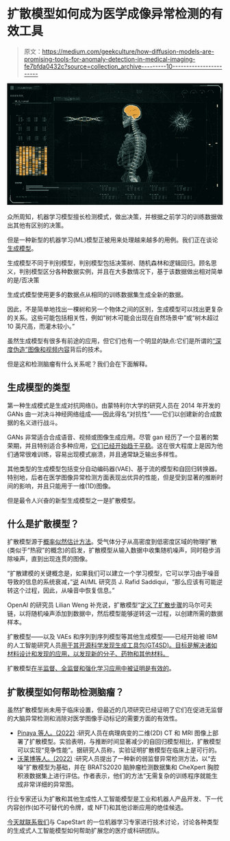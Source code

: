 # 扩散模型如何成为医学成像异常检测的有效工具

> 原文：<https://medium.com/geekculture/how-diffusion-models-are-promising-tools-for-anomaly-detection-in-medical-imaging-fe7bfda0432c?source=collection_archive---------10----------------------->

![](img/fac8753a9ecd59ca12887d86bc5df54d.png)

众所周知，机器学习模型擅长检测模式，做出决策，并根据之前学习的训练数据做出其他有区别的决策。

但是一种新型的机器学习(ML)模型正被用来处理越来越多的用例。我们正在谈论[生成模型](https://developers.google.com/machine-learning/gan/generative)。

生成模型不同于判别模型，判别模型包括决策树、随机森林和逻辑回归。顾名思义，判别模型区分各种数据实例，并且在大多数情况下，基于该数据做出相对简单的是/否决策

生成式模型使用更多的数据点从相同的训练数据集生成全新的数据。

因此，不是简单地找出一棵树和另一个物体之间的区别，生成模型可以找出更复杂的关系。这些可能包括相关性，例如“树木可能会出现在自然场景中”或“树木超过 10 英尺高，而灌木较小。”

虽然生成模型有很多有前途的应用，但它们也有一个明显的缺点:它们是所谓的[“深度伪造”图像和视频内容](https://deepai.org/publication/towards-the-detection-of-diffusion-model-deepfakes)背后的技术。

但是这和检测脑瘤有什么关系呢？我们会在下面解释。

## 生成模型的类型

第一种生成模式是生成对抗网络()。由蒙特利尔大学的研究人员在 2014 年开发的 GANs 由一对决斗神经网络组成——因此得名“对抗性”——它们以创建新的合成数据的名义进行战斗。

GANs 非常适合合成语音、视频或图像生成应用。尽管 gan 经历了一个显著的繁荣期，并且特别适合多种应用，[它们已经开始趋于平稳](https://venturebeat.com/ai/how-diffusion-models-unlock-new-possibilities-for-generative-creativity/)。这在很大程度上是因为他们通常很难训练，容易出现模式崩溃，并且通常缺乏输出多样性。

其他类型的生成模型包括变分自动编码器(VAE)、基于流的模型和自回归转换器。特别地，后者在医学图像异常检测方面表现出优异的性能，但是受到显著的推断时间的影响，并且只能用于一维(1D)图像。

但是最令人兴奋的新型生成模型之一是扩散模型。

## 什么是扩散模型？

扩散模型源于[概率似然估计方法](https://towardsdatascience.com/diffusion-models-made-easy-8414298ce4da)。受气体分子从高密度到低密度区域的物理扩散(类似于“热寂”的概念)的启发，扩散模型从输入数据中收集随机噪声，同时稳步消除噪声，直到出现连贯的图像。

“扩散建模的关键概念是，如果我们可以建立一个学习模型，它可以学习由于噪音导致的信息的系统衰减，”[说](https://towardsdatascience.com/diffusion-models-made-easy-8414298ce4da) AI/ML 研究员 J. Rafid Saddiqui，“那么应该有可能逆转这个过程，因此，从噪音中恢复信息。”

OpenAI 的研究员 Lilian Weng 补充说，扩散模型“[定义了扩散步骤](https://lilianweng.github.io/posts/2021-07-11-diffusion-models/)的马尔可夫链，以将随机噪声添加到数据中，然后模型能够逆转这一过程，以创建所需的数据样本。

扩散模型——以及 VAEs 和序列到序列模型等其他生成模型——已经开始被 IBM 的人工智能研究人员[用于其开源科学发现生成工具包(GT4SD)。目标是解决诸如材料设计和发现的应用，以发现新的分子、药物和其他材料。](https://research.ibm.com/blog/generative-models-toolkit-for-scientific-discovery)

扩散模型[在半监督、全监督和强化学习应用中被证明是有效的](https://en.wikipedia.org/wiki/Generative_adversarial_network)。

## 扩散模型如何帮助检测脑瘤？

虽然扩散模型尚未用于临床设置，但最近的几项研究已经证明了它们在促进无监督的大脑异常检测和消除对医学图像手动标记的需要方面的有效性。

*   [Pinaya 等人。(2022)](https://arxiv.org/abs/2206.03461) :研究人员在病理病变的二维(2D) CT 和 MRI 图像上部署了扩散模型。实验表明，与推断时间显著减少的自回归模型相比，扩散模型可以实现“竞争性能”。据研究人员称，实验证明扩散模型在临床上是可行的。
*   [沃莱博等人。(2022)](https://arxiv.org/abs/2203.04306) :研究人员提出了一种新的弱监督异常检测方法，以“去噪”扩散模型为基础，并在 BRATS2020 脑肿瘤检测数据集和 CheXpert 胸腔积液数据集上进行评估。作者表示，他们的方法“无需复杂的训练程序就能生成非常详细的异常图。

行业专家还认为扩散和其他生成性人工智能模型是工业和机器人产品开发、下一代内容创作(如不可替代的令牌，或 NFT)和其他诊断应用的绝佳候选。

[今天就联系我们](https://www.capestart.com/about-us/capestart-is-your-end-to-end-data-annotation-machine-learning-and-software-development-partner/)与 CapeStart 的一位机器学习专家进行技术讨论，讨论各种类型的生成式人工智能模型如何帮助扩展您的医疗或科研团队。